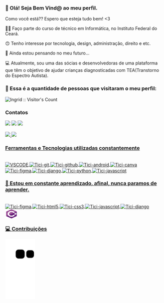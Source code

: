 ### 👋 Olá! Seja Bem Vind@ ao meu perfil.

Como você está?? Espero que esteja tudo bem! <3


👩‍💻 Faço parte do curso de técnico em Informática, no Instituto Federal do Ceará.

🙃 Tenho interesse por tecnologia, design, administração, direito e etc.

🤔 Ainda estou pensando no meu futuro...

💻 Atualmente, sou uma das sócias e desenvolvedoras de uma plataforma que têm o objetivo de ajudar crianças diagnosticadas com TEA(Transtorno do Espectro Autista).

### 💁 Essa é a quantidade de pessoas que visitaram o meu perfil: 

<img src="https://profile-counter.glitch.me/{IngridCCastro}/count.svg" alt="Ingrid :: Visitor's Count" />


### Contatos
<div>
<a href="https://www.instagram.com/ingrid_ccastro/" target="_blank"><img src="https://img.shields.io/badge/-Instagram-%23E4405F?style=for-the-badge&logo=instagram&logoColor=white" target="_blank"></a>
<a href = "mailto:ingrid60.castro@gmail.com"><img src="https://img.shields.io/badge/Gmail-D14836?style=for-the-badge&logo=gmail&logoColor=white" target="_blank"></a>
<a href="https://www.linkedin.com/in/ingrid-de-castro-4a5508247/" target="_blank"><img src="https://img.shields.io/badge/-LinkedIn-%230077B5?style=for-the-badge&logo=linkedin&logoColor=white" target="_blank"></a>
</div><br>

<div>
<a href="https://github.com/Ticianebarros">
<img height="180em" src="https://github-readme-stats.vercel.app/api/top-langs/?username=IngridCCastro&layout=compact&langs_count=7&theme=radical"/>
<img height="180em" src="https://github-readme-stats.vercel.app/api?username=IngridCCastro&show_icons=true&theme=radical&include_all_commits=true&count_private=true"/>
</div>        

### Ferramentas e Tecnologias utilizadas constantemente

<div style="display: inline_block"><br>
 
<img align="center" alt="VSCODE" height="30" width="40" src="https://cdn.jsdelivr.net/gh/devicons/devicon/icons/vscode/vscode-original.svg">

<img align="center" alt="Tici-git" width="30" height="40" src="https://cdn.jsdelivr.net/gh/devicons/devicon/icons/git/git-original.svg" />
<img align="center" alt="Tici-github" width="30" height="40" src="https://cdn.jsdelivr.net/gh/devicons/devicon/icons/github/github-original.svg" />
<img align="center" alt="Tici-android" width="30" height="40" src="https://cdn.jsdelivr.net/gh/devicons/devicon/icons/android/android-original.svg"/>
<img align="center" alt="Tici-canva" width="30" height="40" src="https://cdn.jsdelivr.net/gh/devicons/devicon/icons/canva/canva-original.svg" />
<img align="center" alt="Tici-figma" width="30" height="40" src="https://cdn.jsdelivr.net/gh/devicons/devicon/icons/figma/figma-original.svg" />
<img align="center" alt="Tici-django" width="30" height="40" src="https://cdn.jsdelivr.net/gh/devicons/devicon/icons/django/django-plain.svg" />
<img align="center" alt="Tici-python" width="30" height="40" src="https://cdn.jsdelivr.net/gh/devicons/devicon/icons/python/python-original.svg" />
<img align="center" alt="Tici-javascript" width="30" height="40"src="https://cdn.jsdelivr.net/gh/devicons/devicon/icons/javascript/javascript-original.svg" />
</div>
          
          
### 📕 Estou em constante aprendizado, afinal, nunca paramos de aprender.


<div style="display: inline_block"><br>
<img align="center" alt="Tici-figma" width="30" height="40" src="https://cdn.jsdelivr.net/gh/devicons/devicon/icons/figma/figma-original.svg" />
<img align="center" alt="Tici-html5" width="30" height="40" src="https://cdn.jsdelivr.net/gh/devicons/devicon/icons/html5/html5-original.svg" />
<img align="center" alt="Tici-css3" width="30" height="40" src="https://cdn.jsdelivr.net/gh/devicons/devicon/icons/css3/css3-original.svg"  />
<img align="center" alt="Tici-javascript" width="30" height="40" src="https://cdn.jsdelivr.net/gh/devicons/devicon/icons/javascript/javascript-original.svg" />
<img align="center" alt="Tici-django" width="30" height="40" src="https://cdn.jsdelivr.net/gh/devicons/devicon/icons/django/django-plain.svg" width="30" />
<img align="center" alt="C#" height="30" width="40" src="https://raw.githubusercontent.com/devicons/devicon/master/icons/csharp/csharp-original.svg">
</div>                                        


### 💻 Contribuições

![snake gif](https://github.com/IngridCCastro/IngridCCastro/blob/output/github-contribution-grid-snake.svg)

